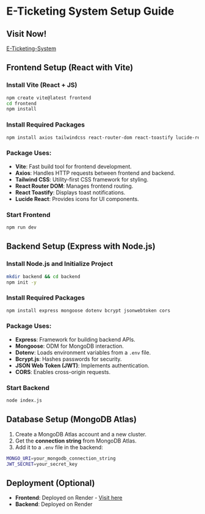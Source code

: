 # E-Ticketing System Setup Guide

## Visit Now!
[E-Ticketing-System](https://e-ticketing-system-frontend.onrender.com/)

## Frontend Setup (React with Vite)

### Install Vite (React + JS)
```sh
npm create vite@latest frontend
cd frontend
npm install
```

### Install Required Packages
```sh
npm install axios tailwindcss react-router-dom react-toastify lucide-react
```

### Package Uses:
- **Vite**: Fast build tool for frontend development.
- **Axios**: Handles HTTP requests between frontend and backend.
- **Tailwind CSS**: Utility-first CSS framework for styling.
- **React Router DOM**: Manages frontend routing.
- **React Toastify**: Displays toast notifications.
- **Lucide React**: Provides icons for UI components.

### Start Frontend
```sh
npm run dev
```

## Backend Setup (Express with Node.js)

### Install Node.js and Initialize Project
```sh
mkdir backend && cd backend
npm init -y
```

### Install Required Packages
```sh
npm install express mongoose dotenv bcrypt jsonwebtoken cors
```

### Package Uses:
- **Express**: Framework for building backend APIs.
- **Mongoose**: ODM for MongoDB interaction.
- **Dotenv**: Loads environment variables from a `.env` file.
- **Bcrypt.js**: Hashes passwords for security.
- **JSON Web Token (JWT)**: Implements authentication.
- **CORS**: Enables cross-origin requests.

### Start Backend
```sh
node index.js
```

## Database Setup (MongoDB Atlas)
1. Create a MongoDB Atlas account and a new cluster.
2. Get the **connection string** from MongoDB Atlas.
3. Add it to a `.env` file in the backend:
```sh
MONGO_URI=your_mongodb_connection_string
JWT_SECRET=your_secret_key
```

## Deployment (Optional)
- **Frontend**: Deployed on Render - [Visit here](https://e-ticketing-system-frontend.onrender.com/)
- **Backend**: Deployed on Render


